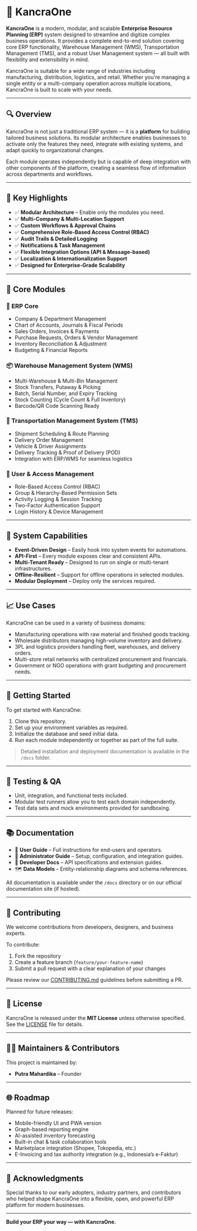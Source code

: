 # 🏢 KancraOne

**KancraOne** is a modern, modular, and scalable **Enterprise Resource Planning (ERP)** system designed to streamline and digitize complex business operations. It provides a complete end-to-end solution covering core ERP functionality, Warehouse Management (WMS), Transportation Management (TMS), and a robust User Management system — all built with flexibility and extensibility in mind.

KancraOne is suitable for a wide range of industries including manufacturing, distribution, logistics, and retail. Whether you're managing a single entity or a multi-company operation across multiple locations, KancraOne is built to scale with your needs.

---

## 🔍 Overview

KancraOne is not just a traditional ERP system — it is a **platform** for building tailored business solutions. Its modular architecture enables businesses to activate only the features they need, integrate with existing systems, and adapt quickly to organizational changes.

Each module operates independently but is capable of deep integration with other components of the platform, creating a seamless flow of information across departments and workflows.

---

## 🎯 Key Highlights

- ✅ **Modular Architecture** – Enable only the modules you need.
- ✅ **Multi-Company & Multi-Location Support**
- ✅ **Custom Workflows & Approval Chains**
- ✅ **Comprehensive Role-Based Access Control (RBAC)**
- ✅ **Audit Trails & Detailed Logging**
- ✅ **Notifications & Task Management**
- ✅ **Flexible Integration Options (API & Message-based)**
- ✅ **Localization & Internationalization Support**
- ✅ **Designed for Enterprise-Grade Scalability**

---

## 🧱 Core Modules

### 🧩 ERP Core
- Company & Department Management  
- Chart of Accounts, Journals & Fiscal Periods  
- Sales Orders, Invoices & Payments  
- Purchase Requests, Orders & Vendor Management  
- Inventory Reconciliation & Adjustment  
- Budgeting & Financial Reports  

### 📦 Warehouse Management System (WMS)
- Multi-Warehouse & Multi-Bin Management  
- Stock Transfers, Putaway & Picking  
- Batch, Serial Number, and Expiry Tracking  
- Stock Counting (Cycle Count & Full Inventory)  
- Barcode/QR Code Scanning Ready  

### 🚚 Transportation Management System (TMS)
- Shipment Scheduling & Route Planning  
- Delivery Order Management  
- Vehicle & Driver Assignments  
- Delivery Tracking & Proof of Delivery (POD)  
- Integration with ERP/WMS for seamless logistics  

### 👤 User & Access Management
- Role-Based Access Control (RBAC)  
- Group & Hierarchy-Based Permission Sets  
- Activity Logging & Session Tracking  
- Two-Factor Authentication Support  
- Login History & Device Management  

---

## 🧩 System Capabilities

- **Event-Driven Design** – Easily hook into system events for automations.
- **API-First** – Every module exposes clear and consistent APIs.
- **Multi-Tenant Ready** – Designed to run on single or multi-tenant infrastructures.
- **Offline-Resilient** – Support for offline operations in selected modules.
- **Modular Deployment** – Deploy only the services required.

---

## 📈 Use Cases

KancraOne can be used in a variety of business domains:

- Manufacturing operations with raw material and finished goods tracking.
- Wholesale distributors managing high-volume inventory and delivery.
- 3PL and logistics providers handling fleet, warehouses, and delivery orders.
- Multi-store retail networks with centralized procurement and financials.
- Government or NGO operations with grant budgeting and procurement needs.

---

## 📌 Getting Started

To get started with KancraOne:

1. Clone this repository.
2. Set up your environment variables as required.
3. Initialize the database and seed initial data.
4. Run each module independently or together as part of the full suite.

> Detailed installation and deployment documentation is available in the `/docs` folder.

---

## 🧪 Testing & QA

- Unit, integration, and functional tests included.
- Modular test runners allow you to test each domain independently.
- Test data sets and mock environments provided for sandboxing.

---

## 📚 Documentation

- 📘 **User Guide** – Full instructions for end-users and operators.  
- 🔧 **Administrator Guide** – Setup, configuration, and integration guides.  
- 🧩 **Developer Docs** – API specifications and extension guides.  
- 🗺️ **Data Models** – Entity-relationship diagrams and schema references.

All documentation is available under the `/docs` directory or on our official documentation site (if hosted).

---

## 🤝 Contributing

We welcome contributions from developers, designers, and business experts.

To contribute:

1. Fork the repository
2. Create a feature branch (`feature/your-feature-name`)
3. Submit a pull request with a clear explanation of your changes

Please review our [CONTRIBUTING.md](CONTRIBUTING.md) guidelines before submitting a PR.

---

## 📄 License

KancraOne is released under the **MIT License** unless otherwise specified. See the [LICENSE](LICENSE) file for details.

---

## 👨‍💼 Maintainers & Contributors

This project is maintained by:

- **Putra Mahardika** – Founder  

---

## 🌐 Roadmap

Planned for future releases:

- Mobile-friendly UI and PWA version  
- Graph-based reporting engine  
- AI-assisted inventory forecasting  
- Built-in chat & task collaboration tools  
- Marketplace integration (Shopee, Tokopedia, etc.)  
- E-Invoicing and tax authority integration (e.g., Indonesia’s e-Faktur)

---

## 🙌 Acknowledgments

Special thanks to our early adopters, industry partners, and contributors who helped shape KancraOne into a flexible, open, and powerful ERP platform for modern businesses.

---

**Build your ERP your way — with KancraOne.**
